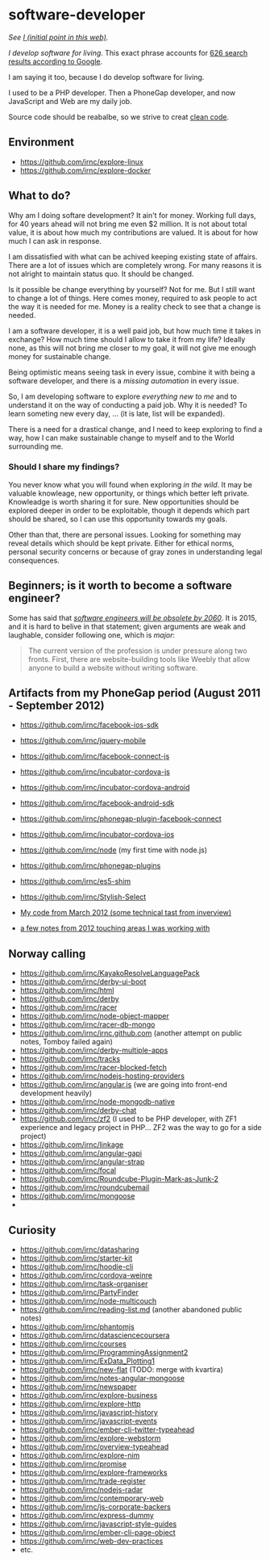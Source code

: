 # software-developer

_See [I (initial point in this web)](https://github.com/irnc/i)._

_I develop software for living_. This exact phrase accounts for [626 search results according to Google](https://www.google.com/search?q=%22I%20develop%20software%20for%20living%22).

I am saying it too, because I do develop software for living.

I used to be a PHP developer. Then a PhoneGap developer, and now JavaScript and Web are my daily job.

Source code should be reabalbe, so we strive to creat [clean code](https://github.com/irnc/clean-code).

## Environment

* https://github.com/irnc/explore-linux
* https://github.com/irnc/explore-docker

## What to do?

Why am I doing softare development? It ain't for money. Working full days, for 40 years ahead will not bring me even $2 million. It is not about total value, it is about how much my contributions are valued. It is about for how much I can ask in response.

I am dissatisfied with what can be achived keeping existing state of affairs. There are a lot of issues which are completely wrong. For many reasons it is not alright to maintain status quo. It should be changed.

Is it possible be change everything by yourself? Not for me. But I still want to change a lot of things. Here comes money, required to ask people to act the way it is needed for me. Money is a reality check to see that a change is needed.

I am a software developer, it is a well paid job, but how much time it takes in exchange? How much time should I allow to take it from my life? Ideally none, as this will not bring me closer to my goal, it will not give me enough money for sustainable change.

Being optimistic means seeing task in every issue, combine it with being a software developer, and there is a _missing automation_ in every issue.

So, I am developing software to explore _everything new to me_ and to understand it on the way of conducting a paid job. Why it is needed? To learn someting new every day, ... (it is late, list will be expanded).

There is a need for a drastical change, and I need to keep exploring to find a way, how I can make sustainable change to myself and to the World surrounding me.

### Should I share my findings?

You never know what you will found when exploring _in the wild_. It may be valuable knowleage, new opportunity, or things which better left private. Knowleadge is worth sharing it for sure. New opportunities should be explored deeper in order to be exploitable, though it depends which part should be shared, so I can use this opportunity towards my goals.

Other than that, there are personal issues. Looking for something may reveal details which should be kept private. Either for ethical norms, personal security concerns or because of gray zones in understanding legal consequences.

## Beginners; is it worth to become a software engineer?

Some has said that [_software engineers will be obsolete by 2060_](https://medium.com/@dtauerbach/software-engineers-will-be-obsolete-by-2060-2a214fdf9737). It is 2015, and it is hard to belive in that statement; given arguments are weak and laughable, consider following one, which is _major_:

> The current version of the profession is under pressure along two fronts. First, there are website-building tools like Weebly that allow anyone to build a website without writing software.

## Artifacts from my PhoneGap period (August 2011 - September 2012)

* https://github.com/irnc/facebook-ios-sdk
* https://github.com/irnc/jquery-mobile
* https://github.com/irnc/facebook-connect-js
* https://github.com/irnc/incubator-cordova-js
* https://github.com/irnc/incubator-cordova-android
* https://github.com/irnc/facebook-android-sdk
* https://github.com/irnc/phonegap-plugin-facebook-connect
* https://github.com/irnc/incubator-cordova-ios
* https://github.com/irnc/node (my first time with node.js)
* https://github.com/irnc/phonegap-plugins
* https://github.com/irnc/es5-shim
* https://github.com/irnc/Stylish-Select

* [My code from March 2012 (some technical tast from inverview)](https://github.com/irnc/survivor-js)
* [a few notes from 2012 touching areas I was working with](https://github.com/irnc/developer-notes)

## Norway calling

* https://github.com/irnc/KayakoResolveLanguagePack
* https://github.com/irnc/derby-ui-boot
* https://github.com/irnc/html
* https://github.com/irnc/derby
* https://github.com/irnc/racer
* https://github.com/irnc/node-object-mapper
* https://github.com/irnc/racer-db-mongo
* https://github.com/irnc/irnc.github.com (another attempt on public notes, Tomboy failed again)
* https://github.com/irnc/derby-multiple-apps
* https://github.com/irnc/tracks
* https://github.com/irnc/racer-blocked-fetch
* https://github.com/irnc/nodejs-hosting-providers
* https://github.com/irnc/angular.js (we are going into front-end development heavily)
* https://github.com/irnc/node-mongodb-native
* https://github.com/irnc/derby-chat
* https://github.com/irnc/zf2 (I used to be PHP developer, with ZF1 experience and legacy project in PHP... ZF2 was the way to go for a side project)
* https://github.com/irnc/linkage
* https://github.com/irnc/angular-gapi
* https://github.com/irnc/angular-strap
* https://github.com/irnc/focal
* https://github.com/irnc/Roundcube-Plugin-Mark-as-Junk-2
* https://github.com/irnc/roundcubemail
* https://github.com/irnc/mongoose
* 

## Curiosity

* https://github.com/irnc/datasharing
* https://github.com/irnc/starter-kit
* https://github.com/irnc/hoodie-cli
* https://github.com/irnc/cordova-weinre
* https://github.com/irnc/task-organiser
* https://github.com/irnc/PartyFinder
* https://github.com/irnc/node-multicouch
* https://github.com/irnc/reading-list.md (another abandoned public notes)
* https://github.com/irnc/phantomjs
* https://github.com/irnc/datasciencecoursera
* https://github.com/irnc/courses
* https://github.com/irnc/ProgrammingAssignment2
* https://github.com/irnc/ExData_Plotting1
* https://github.com/irnc/new-flat (TODO: merge with kvartira)
* https://github.com/irnc/notes-angular-mongoose
* https://github.com/irnc/newspaper
* https://github.com/irnc/explore-business
* https://github.com/irnc/explore-http
* https://github.com/irnc/javascript-history
* https://github.com/irnc/javascript-events
* https://github.com/irnc/ember-cli-twitter-typeahead
* https://github.com/irnc/explore-webstorm
* https://github.com/irnc/overview-typeahead
* https://github.com/irnc/explore-nim
* https://github.com/irnc/promise
* https://github.com/irnc/explore-frameworks
* https://github.com/irnc/trade-register
* https://github.com/irnc/nodejs-radar
* https://github.com/irnc/contemporary-web
* https://github.com/irnc/js-corporate-backers
* https://github.com/irnc/express-dummy
* https://github.com/irnc/javascript-style-guides
* https://github.com/irnc/ember-cli-page-object
* https://github.com/irnc/web-dev-practices
* etc.
